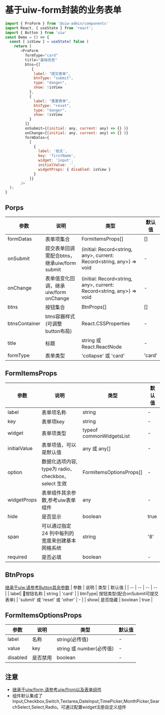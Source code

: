 # 基于uiw-form封装的业务表单

<!--ProForm-->

```js
import { ProForm } from '@uiw-admin/components'
import React, { useState } from 'react';
import { Button } from 'uiw'
const Demo = () => {
  const [ isView ] = useState( false )
    return (
       <ProForm
         formType="card"
         title="基础信息"
         btns={[
            {
             label: "提交表单",
             btnType: "submit",
             type: "danger",
             show: !isView
           },
           {
             label: "重置表单",
             btnType: "reset",
             type: "danger",
             show: !isView
           }
         ]}
         onSubmit={(initial: any, current: any) => {} )}
         onChange={(initial: any, current: any) => {} )}
         formDatas={
           [
             {
               label: '姓氏',
               key: 'firstName',
               widget: 'input',
               initialValue: '',
               widgetProps: { disabled: isView }
             }
           ]}
       />
  );
}
```


## Porps


| 参数 | 说明	| 类型	| 默认值 |
| --  | -- | -- | -- |
| formDatas | 表单项集合	| FormItemsProps[]		| [] |
| onSubmit | 提交表单回调 需配合btns，继承uiw/form submit	| (initial: Record<string, any>, current: Record<string, any>) => void		| - |
| onChange | 表单值变化回调，继承uiw/form onChange	| (initial: Record<string, any>, current: Record<string, any>) => void	| - |
| btns | 按钮集合	|  BtnProps[]		| [] |
| btnsContainer  | btns容器样式(可调整button布局)	| React.CSSProperties		| - |
| title | 标题	  | string 或 React.ReactNode		| - |
| formType | 表单类型	  | 'collapse' 或 'card'		| 'card' |

## FormItemsProps
| 参数 | 说明	| 类型	| 默认值 |
| --  | -- | -- | -- |
| label| 表单项名称 | string	| - |
| key| 表单项key| string	| - |
| widget| 表单项类型| typeof commonWidgetsList	| - |
| initialValue| 表单项值，可以是默认值| any 或 any[]	| - |
| option| 数据化选项内容, type为 radio、checkbox、select 生效| FormItemsOptionsProps[]| - |
| widgetProps| 表单组件其余参数,参考uiw表单组件| any|- |
| hide| 是否显示| boolean| true |
| span| 可以通过指定 24 列中每列的宽度来创建基本网格系统| string| '8' |
| required| 是否必填| boolean | - |


## BtnProps
[继承于uiw,请参考Button其余参数](https://uiwjs.github.io/#/components/button)
| 参数 | 说明	| 类型	| 默认值 |
| --  | -- | -- | -- |
| label| 按钮名称 | string	| 'card' |
| btnType| 按钮类型(配合onSubmit可提交表单) | 'submit' 或 'reset' 或 'other'	| - |
| show| 是否隐藏 | boolean	| true |

## FormItemsOptionsProps
| 参数 | 说明	| 类型	| 默认值 |
| --  | -- | -- | -- |
| label| 名称 | string(必传值)	| - |
| value| key | string 或 number(必传值)	| - |
| disabled| 是否禁用 | boolean	| - |

## 注意
- [继承于uiw/form,请参考uiw/from以及表单组件](https://uiwjs.github.io/#/components/from)
- 组件默认集成了Input,Checkbox,Switch,Textarea,DateInput,TimePicker,MonthPicker,SearchSelect,Select,Radio。可通过配置widget注册自定义组件